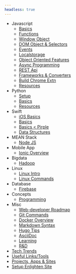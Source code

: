 ```yaml
---
headless: true
---
```


<ul>
    <li>
        <div class="collapsible">
            <a title="Learn Javascript">Javascript</a>
        </div>
        <ul class="menu-content">
            <li><a href="/enlighten/docs/javascript/basics/">Basics</a></li>
            <li><a href="/enlighten/docs/javascript/functions/">Functions</a></li>
            <li><a href="/enlighten/docs/javascript/window-object/">Window Object</a></li>
            <li><a href="/enlighten/docs/javascript/dom-object-selectors/">DOM Object &amp; Selectors</a></li>
            <li><a href="/enlighten/docs/javascript/events/">Events</a></li>
            <li><a href="/enlighten/docs/javascript/localstorage/">Localstorage</a></li>
            <li><a href="/enlighten/docs/javascript/object-oriented/">Object Oriented Features</a></li>
            <li><a href="/enlighten/docs/javascript/async-programming/">Async Programming</a></li>
            <li><a href="/enlighten/docs/javascript/rest-api/">REST Api</a></li>
            <li><a href="/enlighten/docs/javascript/frameworks-converters/">Frameworks &amp; Converters</a></li>
            <li><a href="/enlighten/docs/javascript/chrome-extn/">Build Chrome Extn</a></li>
            <li><a href="/enlighten/docs/javascript/resources/">Resources</a></li>
        </ul>
    </li>
    <li>
        <div class="collapsible">
            <a title="Learn Linux">Python</a>
        </div>
        <ul class="menu-content">
            <li><a href="/enlighten/docs/python/setup/">Setup</a></li>
            <li><a href="/enlighten/docs/python/basics/">Basics</a></li>
            <li><a href="/enlighten/docs/python/resources/">Resources</a></li>
        </ul>
    </li>
    <li>
        <div class="collapsible">
            <a title="Learn Linux">Swift</a>
        </div>
        <ul class="menu-content">
            <li><a href="/enlighten/docs/swift/ios-basics/">iOS Basics</a></li>
            <li><a href="/enlighten/docs/swift/basics/">Basics</a></li>
            <li><a href="/enlighten/docs/swift/basics2/">Basics < Pirple</a></li>
            <li><a href="/enlighten/docs/swift/data-structures/">Data Structures</a></li>
        </ul>
    </li>
    <li>
        <div class="collapsible">
            <a title="MEAN Stack">MEAN Stack</a>
        </div>
        <ul class="menu-content">
            <li><a href="/enlighten/docs/mean_stack/nodejs/">Node JS</a></li>
        </ul>
    </li>
    <li>
        <div class="collapsible">
            <a title="Learn Mobile App Development">Mobile App</a>
        </div>
        <ul class="menu-content">
            <li><a href="/enlighten/docs/mobile/ionic/">Ionic Overview</a></li>
        </ul>
    </li>
    <li>
        <div class="collapsible">
            <a title="Learn Bigdata">Bigdata</a>
        </div>
        <ul class="menu-content">
            <li><a href="/enlighten/docs/bigdata/hadoop-intro/">Hadoop</a></li>
        </ul>
    </li>
    <li>
        <div class="collapsible">
            <a title="Learn Linux">Linux</a>
        </div>
        <ul class="menu-content">
            <li><a href="/enlighten/docs/linux/linux-intro/">Linux Intro</a></li>
            <li><a href="/enlighten/docs/linux/linux-commands/">Linux Commands</a></li>
        </ul>
    </li>
    <li>
        <div class="collapsible">
            <a title="Learn Linux">Database</a>
        </div>
        <ul class="menu-content">
            <li><a href="/enlighten/docs/database/firebase/">Firebase</a></li>
        </ul>
    </li>
    <li>
        <div class="collapsible">
            <a title="Learn Linux">Concepts</a>
        </div>
        <ul class="menu-content">
            <li><a href="/enlighten/docs/concepts/programming/">Programming</a></li>
        </ul>
    </li>
    <li>
        <div class="collapsible">
            <a title="Learn Linux">Misc</a>
        </div>
        <ul class="menu-content">
            <li><a href="/enlighten/docs/misc/dev-tips/">Web-developer Roadmap</a></li>
            <li><a href="/enlighten/docs/misc/git/">Git Commands</a></li>
            <li><a href="/enlighten/docs/misc/docker/">Docker Overview</a></li>
            <li><a href="/enlighten/docs/misc/markdown/">Markdown Syntax</a></li>
            <li><a href="/enlighten/docs/misc/hugo-tips/">Hugo Tips</a></li>
            <li><a href="/enlighten/docs/misc/asciidoc/">AsciiDoc</a></li>
            <li><a href="/enlighten/docs/misc/learning/">Learning</a></li>
            <li><a href="/enlighten/docs/misc/rnd/">R&D</a></li>
        </ul>
    </li>
    <li><a href="/enlighten/docs/resources/tech-trends/">Tech Trends</a></li>
    <li><a href="/enlighten/docs/resources/useful-links/">Useful Links/Tools</a></li>
    <li><a href="/enlighten/docs/resources/my-projects/">Projects, Apps & Sites</a></li>
    <li><a href="/enlighten/docs/resources/setup-enlighten/">Setup Enlighten Site</a></li>
</ul>


<!-- - [Javascript](/enlighten/docs/javascript/basics "Learn Javascript")
  - [Basics](/enlighten/docs/javascript/basics)
  - [Functions](/enlighten/docs/javascript/functions)
  - [Window Object](/enlighten/docs/javascript/window-object)
  - [DOM Object & Selectors](/enlighten/docs/javascript/dom-object-selectors)
  - [Events](/enlighten/docs/javascript/events)
  - [Localstorage](/enlighten/docs/javascript/localstorage)
  - [Object Oriented Features](/enlighten/docs/javascript/object-oriented)
  - [Async Programming](/enlighten/docs/javascript/async-programming)
  - [REST Api](/enlighten/docs/javascript/rest-api)
  - [Frameworks & Converters](/enlighten/docs/javascript/frameworks-converters)
- [MEAN Stack](/enlighten/docs/mean_stack/nodejs)
    - [Node JS](/enlighten/docs/mean_stack/nodejs)
- [Linux](/enlighten/docs/linux/linux-intro)
  - [Linux Intro](/enlighten/docs/linux/linux-intro)
  - [Linux Commands](/enlighten/docs/linux/linux-commands)
- [Hadoop](/enlighten/docs/hadoop-intro)
- [Python](/enlighten/docs/python2)
- [Markdown Syntax](/enlighten/docs/markdown)
- [Hugo Tips](/enlighten/docs/hugo-tips) -->
